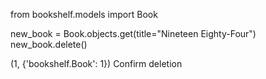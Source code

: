 from bookshelf.models import Book

new_book = Book.objects.get(title="Nineteen Eighty-Four") new_book.delete()

(1, {'bookshelf.Book': 1})
Confirm deletion